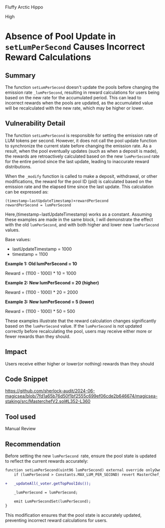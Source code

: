 Fluffy Arctic Hippo

High

# Absence of Pool Update in `setLumPerSecond` Causes Incorrect Reward Calculations

## Summary
The function `setLumPerSecond` doesn't update the pools before changing the emission rate `_lumPerSecond`, resulting in reward calculations for users being based on the new rate for the accumulated period. This can lead to incorrect rewards when the pools are updated, as the accumulated value will be recalculated with the new rate, which may be higher or lower.

## Vulnerability Detail
The function `setLumPerSecond` is responsible for setting the emission rate of LUM tokens per second. However, it does not call the pool update function to synchronize the current state before changing the emission rate. As a result, when the pool eventually updates (such as when a deposit is made), the rewards are retroactively calculated based on the new `lumPerSecond` rate for the entire period since the last update, leading to inaccurate reward distributions.

When the `_modify` function is called to make a deposit, withdrawal, or other modifications, the reward for the pool ID (pid) is calculated based on the emission rate and the elapsed time since the last update. This calculation can be expressed as:

```solidity
(timestamp−lastUpdateTimestamp)×rewardPerSecond
rewardPerSecond = lumPerSecond
```

Here,(timestamp−lastUpdateTimestamp) works as a constant. Assuming these examples are made in the same block, I will demonstrate the effect with the old `lumPerSecond`, and with both higher and lower new `lumPerSecond` values.

Base values:

* lastUpdateTimestamp = 1000 
* timestamp = 1100

**Example 1: Old lumPerSecond = 10**

Reward = (1100 - 1000) * 10 = 1000

**Example 2: New lumPerSecond = 20 (higher)**

Reward = (1100 - 1000) * 20 = 2000

**Example 3: New lumPerSecond = 5 (lower)**

Reward = (1100 - 1000) * 50 = 500

These examples illustrate that the reward calculation changes significantly based on the `lumPerSecond` value. If the `lumPerSecond` is not updated correctly before recalculating the pool, users may receive either more or fewer rewards than they should.

## Impact
Users receive either higher or lower(or nothing) rewards than they should

## Code Snippet
https://github.com/sherlock-audit/2024-06-magicsea/blob/7fd1a65b76d50f1bf2555c699ef06cde2b646674/magicsea-staking/src/MasterchefV2.sol#L352-L360

## Tool used

Manual Review

## Recommendation
Before setting the new `lumPerSecond `rate, ensure the pool state is updated to reflect the current rewards accurately:

```diff
function setLumPerSecond(uint96 lumPerSecond) external override onlyOwner {
    if (lumPerSecond > Constants.MAX_LUM_PER_SECOND) revert MasterChef__InvalidLumPerSecond();

+   _updateAll(_voter.getTopPoolIds());

    _lumPerSecond = lumPerSecond;

    emit LumPerSecondSet(lumPerSecond);
}
```
This modification ensures that the pool state is accurately updated, preventing incorrect reward calculations for users.